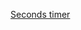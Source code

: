   [Seconds timer](https://hippolms-storage.s3-accelerate.amazonaws.com/wiz/gifs/311529/5609.gif?X-Amz-Algorithm=AWS4-HMAC-SHA256&X-Amz-Credential=AKIAJXRM4YAH2A46K76A%2F20181217%2Fus-east-1%2Fs3%2Faws4_request&X-Amz-Date=20181217T165244Z&X-Amz-Expires=3600&X-Amz-SignedHeaders=host&X-Amz-Signature=b525f845718fc30de02faf78bac3eb764b6e1ebae8253a0d353055f98893e9c2)
